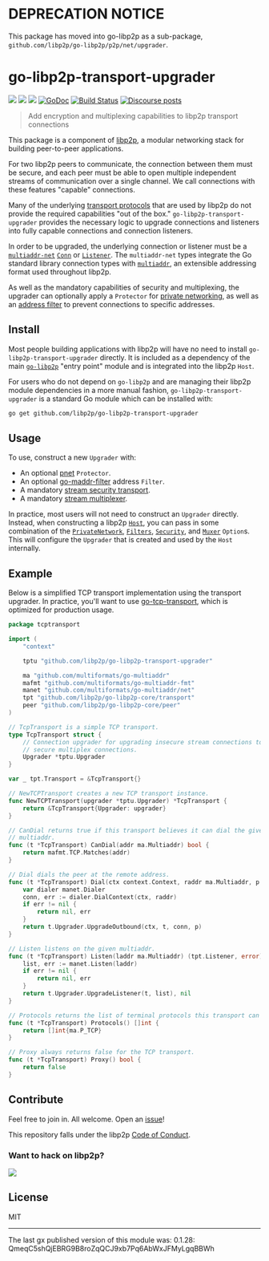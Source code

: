 # DEPRECATION NOTICE

This package has moved into go-libp2p as a sub-package, `github.com/libp2p/go-libp2p/p2p/net/upgrader`.

# go-libp2p-transport-upgrader

[![](https://img.shields.io/badge/made%20by-Protocol%20Labs-blue.svg?style=flat-square)](https://protocol.ai)
[![](https://img.shields.io/badge/project-libp2p-yellow.svg?style=flat-square)](https://libp2p.io/)
[![](https://img.shields.io/badge/freenode-%23libp2p-yellow.svg?style=flat-square)](http://webchat.freenode.net/?channels=%23libp2p)
[![GoDoc](https://godoc.org/github.com/libp2p/go-libp2p-transport-upgrader?status.svg)](https://godoc.org/github.com/libp2p/go-libp2p-transport-upgrader)
[![Build Status](https://travis-ci.org/libp2p/go-libp2p-transport-upgrader.svg?branch=master)](https://travis-ci.org/libp2p/go-libp2p-transport-upgrader)
[![Discourse posts](https://img.shields.io/discourse/https/discuss.libp2p.io/posts.svg)](https://discuss.libp2p.io)

> Add encryption and multiplexing capabilities to libp2p transport connections

This package is a component of [libp2p](https://libp2p.io), a modular networking
stack for building peer-to-peer applications.

For two libp2p peers to communicate, the connection between them must be secure,
and each peer must be able to open multiple independent streams of communication
over a single channel. We call connections with these features "capable"
connections.

Many of the underlying [transport protocols][docs-transport] that are used by
libp2p do not provide the required capabilities "out of the box."
`go-libp2p-transport-upgrader` provides the necessary logic to upgrade
connections and listeners into fully capable connections and connection
listeners.

In order to be upgraded, the underlying connection or listener must be a
[`multiaddr-net`][manet] [`Conn`][manet-conn] or [`Listener`][manet-listener].
The `multiaddr-net` types integrate the Go standard library connection types
with [`multiaddr`][multiaddr], an extensible addressing format used throughout
libp2p.

As well as the mandatory capabilities of security and multiplexing, the upgrader
can optionally apply a `Protector` for [private networking][pnet], as well as an
[address filter][maddr-filter] to prevent connections to specific addresses.

## Install

Most people building applications with libp2p will have no need to install
`go-libp2p-transport-upgrader` directly. It is included as a dependency of the
main [`go-libp2p`][go-libp2p] "entry point" module and is integrated into the
libp2p `Host`.

For users who do not depend on `go-libp2p` and are managing their libp2p module
dependencies in a more manual fashion, `go-libp2p-transport-upgrader` is a
standard Go module which can be installed with:

```sh
go get github.com/libp2p/go-libp2p-transport-upgrader
```

## Usage

To use, construct a new `Upgrader` with:

* An optional [pnet][pnet] `Protector`.
* An optional [go-maddr-filter][maddr-filter] address `Filter`.
* A mandatory [stream security transport][ss].
* A mandatory [stream multiplexer][smux].

In practice, most users will not need to construct an `Upgrader` directly.
Instead, when constructing a libp2p [`Host`][godoc-host], you can pass in some
combination of the [`PrivateNetwork`][godoc-pnet-option],
[`Filters`][godoc-filters-option], [`Security`][godoc-security-option], and
[`Muxer`][godoc-muxer-option] `Option`s. This will configure the `Upgrader` that
is created and used by the `Host` internally.

## Example

Below is a simplified TCP transport implementation using the transport upgrader.
In practice, you'll want to use
[go-tcp-transport](https://github.com/libp2p/go-tcp-transport), which is
optimized for production usage. 

```go
package tcptransport

import (
	"context"

	tptu "github.com/libp2p/go-libp2p-transport-upgrader"

	ma "github.com/multiformats/go-multiaddr"
	mafmt "github.com/multiformats/go-multiaddr-fmt"
	manet "github.com/multiformats/go-multiaddr/net"
	tpt "github.com/libp2p/go-libp2p-core/transport"
	peer "github.com/libp2p/go-libp2p-core/peer"
)

// TcpTransport is a simple TCP transport.
type TcpTransport struct {
	// Connection upgrader for upgrading insecure stream connections to
	// secure multiplex connections.
	Upgrader *tptu.Upgrader
}

var _ tpt.Transport = &TcpTransport{}

// NewTCPTransport creates a new TCP transport instance.
func NewTCPTransport(upgrader *tptu.Upgrader) *TcpTransport {
	return &TcpTransport{Upgrader: upgrader}
}

// CanDial returns true if this transport believes it can dial the given
// multiaddr.
func (t *TcpTransport) CanDial(addr ma.Multiaddr) bool {
	return mafmt.TCP.Matches(addr)
}

// Dial dials the peer at the remote address.
func (t *TcpTransport) Dial(ctx context.Context, raddr ma.Multiaddr, p peer.ID) (tpt.CapableConn, error) {
	var dialer manet.Dialer
	conn, err := dialer.DialContext(ctx, raddr)
	if err != nil {
		return nil, err
	}
	return t.Upgrader.UpgradeOutbound(ctx, t, conn, p)
}

// Listen listens on the given multiaddr.
func (t *TcpTransport) Listen(laddr ma.Multiaddr) (tpt.Listener, error) {
	list, err := manet.Listen(laddr)
	if err != nil {
		return nil, err
	}
	return t.Upgrader.UpgradeListener(t, list), nil
}

// Protocols returns the list of terminal protocols this transport can dial.
func (t *TcpTransport) Protocols() []int {
	return []int{ma.P_TCP}
}

// Proxy always returns false for the TCP transport.
func (t *TcpTransport) Proxy() bool {
	return false
}

```

## Contribute

Feel free to join in. All welcome. Open an [issue](https://github.com/libp2p/go-libp2p-transport-upgrader/issues)!

This repository falls under the libp2p [Code of Conduct](https://github.com/libp2p/community/blob/master/code-of-conduct.md).

### Want to hack on libp2p?

[![](https://cdn.rawgit.com/libp2p/community/master/img/contribute.gif)](https://github.com/libp2p/community/blob/master/CONTRIBUTE.md)

## License

MIT

---

The last gx published version of this module was: 0.1.28: QmeqC5shQjEBRG9B8roZqQCJ9xb7Pq6AbWxJFMyLgqBBWh

[tpt]: https://godoc.org/github.com/libp2p/go-libp2p-core/transport
[manet]: https://github.com/multiformats/go-multiaddr/
[ss]: https://godoc.org/github.com/libp2p/go-libp2p-core/sec
[smux]: https://godoc.org/github.com/libp2p/go-libp2p-core/mux
[pnet]: https://godoc.org/github.com/libp2p/go-libp2p-core/pnet
[manet-conn]: https://godoc.org/github.com/multiformats/go-multiaddr/net#Conn
[manet-listener]: https://godoc.org/github.com/multiformats/go-multiaddr/net#Listener
[maddr-filter]: https://github.com/multiformats/go-multiaddr
[docs-transport]: https://docs.libp2p.io/concepts/transport
[multiaddr]: https://github.com/multiformats/multiaddr
[go-libp2p]: https://github.com/lib2p2/go-libp2p
[godoc-host]: https://godoc.org/github.com/libp2p/go-libp2p-core/host#Host
[godoc-pnet-option]: https://godoc.org/github.com/libp2p/go-libp2p#PrivateNetwork
[godoc-filters-option]: https://godoc.org/github.com/libp2p/go-libp2p#Filters
[godoc-security-option]: https://godoc.org/github.com/libp2p/go-libp2p#Security
[godoc-muxer-option]: https://godoc.org/github.com/libp2p/go-libp2p#Muxer
